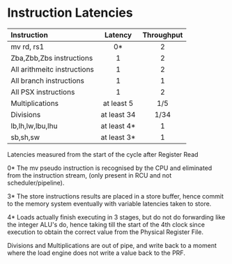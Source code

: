 # Instruction Latencies

| Instruction | Latency | Throughput |
|:---|:----:|:----:|
| mv rd, rs1 | 0* | 2 |
| Zba,Zbb,Zbs instructions | 1 | 2 |
| All arithmeitc instructions | 1 | 2 |
| All branch instructions | 1 | 1 |
| All PSX instructions | 1 | 2 |
| Multiplications | at least 5 | 1/5 |
| Divisions | at least 34 | 1/34 |
| lb,lh,lw,lbu,lhu | at least 4* | 1 |
| sb,sh,sw | at least 3* | 1 |

Latencies measured from the start of the cycle after Register Read

0* The mv pseudo instruction is recognised by the CPU and eliminated from the instruction stream, (only present in RCU and not scheduler/pipeline).

3* The store instructions results are placed in a store buffer, hence commit to the memory system eventually with variable latencies taken to store.

4* Loads actually finish executing in 3 stages, but do not do forwarding like the integer ALU's do, hence taking till the start of the 4th clock since execution to obtain the correct value from the Physical Register File.

Divisions and Multiplications are out of pipe, and write back to a moment where the load engine does not write a value back to the PRF.